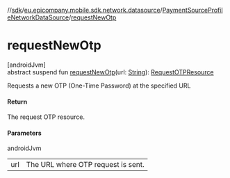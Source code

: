 //[sdk](../../../index.md)/[eu.epicompany.mobile.sdk.network.datasource](../index.md)/[PaymentSourceProfileNetworkDataSource](index.md)/[requestNewOtp](request-new-otp.md)

# requestNewOtp

[androidJvm]\
abstract suspend fun [requestNewOtp](request-new-otp.md)(url: [String](https://kotlinlang.org/api/latest/jvm/stdlib/kotlin/-string/index.html)): [RequestOTPResource](../../eu.epicompany.mobile.sdk.network.model.proxy/-request-o-t-p-resource/index.md)

Requests a new OTP (One-Time Password) at the specified URL

#### Return

The request OTP resource.

#### Parameters

androidJvm

| | |
|---|---|
| url | The URL where OTP request is sent. |
